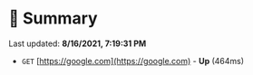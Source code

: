# 📖 Summary
Last updated: **8/16/2021, 7:19:31 PM**

- `GET` [https://google.com](https://google.com) - **Up** (464ms)
